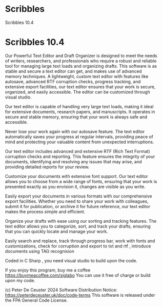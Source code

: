 # Scribbles
Scribbles 10.4
 
 # Scribbles 10.4
 
 
 
 Our Powerful Text Editor and Draft Organizer is designed to meet the needs of writers, researchers, and professionals who require a robust and reliable tool for managing large text loads and organizing drafts. This software is as stable and secure a text editor can get, and makes use of advanced memory techniques. A lightweight, custom text editor with features like autosave, advanced RTF corruption checks, progress tracking, and extensive export facilities, our text editor ensures that your work is secure, organized, and easily accessible. The editor can be customized through visual studio.
 
  Our text editor is capable of handling very large text loads, making it ideal for extensive documents, research papers, and manuscripts. It operates in secure and stable memory, ensuring that your work is always safe and accessible.
  
   Never lose your work again with our autosave feature. The text editor automatically saves your progress at regular intervals, providing peace of mind and protecting your valuable content from unexpected interruptions.
   
   
   Our text editor includes advanced and extensive RTF (Rich Text Format) corruption checks and reporting. This feature ensures the integrity of your documents, identifying and resolving any issues that may arise, and providing detailed reports for your review.
   
   
   Customize your documents with extensive font support. Our text editor allows you to choose from a wide range of fonts, ensuring that your work is presented exactly as you envision it, changes are visible as you write.
   
   Easily export your documents in various formats with our comprehensive export facilities. Whether you need to share your work with colleagues, submit it for publication, or archive it for future reference, our text editor makes the process simple and efficient.
   
   Organize your drafts with ease using our sorting and tracking features. The text editor allows you to categorize, sort, and track your drafts, ensuring that you can quickly locate and manage your work.
   
   
 Easily search and replace, track through progress bar, work with fonts and customizations, check for corruption and export to  txt and rtf , introduce documents using TAG recognision
 
 
 
 Coded in C Sharp , you need visual studio to build upon the code.  
 
 


If you enjoy this program, buy me a coffee https://buymeacoffee.com/siglabo
You can use it free of charge or build upon my code. 
 
(c) Peter De Ceuster 2024
Software Distribution Notice: https://peterdeceuster.uk/doc/code-terms 
This software is released under the FPA General Code License.
 
 
